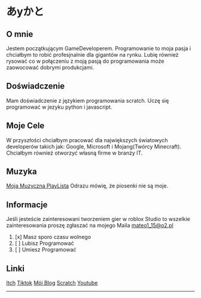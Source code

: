 # あyかと



## O mnie
Jestem początkującym GameDeveloperem. Programowanie to moja pasja i chciałbym to robić profesjnalnie dla gigantów na rynku. Lubię również rysować co w połączeniu z moją pasją do programowania może zaowocować 
dobrymi produkcjami.

## Doświadczenie
Mam doświadczenie z językiem programowania scratch. Uczę się programować w jezyku python i javascript.
## Moje Cele
W przyszłości chciałbym pracować dla największych światowych developerów takich jak: Google, Microsoft i Mojang(Twórcy Minecraft).
Chciałbym również otworzyć własną firme w branży IT.

## Muzyka
[Moja Muzyczna PlayLista](https://www.youtube.com/watch?v=Ie6GepMvJdY&list=PLX4rNx2yJl1cC--k9XtuEdTNl4C6BpUUR)
Odrazu mówię, że piosenki nie są moje.

## Informacje
Jeśli jesteście zainteresowani tworzeniem gier w roblox Studio to wszelkie zainteresowania proszę 
zgłaszać na mojego Maila mateo1_15@o2.pl

 1. [x]   Masz sporo czasu wolnego
 2. [ ]   Lubisz Programować
 4. [ ]   Umiesz Programować

## Linki
 
[Itch](https://elogame555.itch.io/)    [Tiktok](https://www.tiktok.com/@matrix._123)   [Mój Blog](matrixse4-0.blogspot.com)    [Scratch](https://scratch.mit.edu/users/Matrixse4-0/)    [Youtube](https://www.youtube.com/channel/UCzXZoIK3llGpC8Sw8uR7LpA)

______________________________________________________
